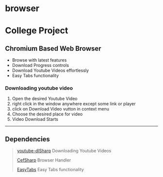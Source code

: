 # browser

# College Project

## Chromium Based Web Browser
* Browse with latest features
* Download Progress controls
* Download Youtube Videos effortlessly
* Easy Tabs functionality

### Downloading youtube video
1. Open the desired Youtube Video
2. right click in the window anywhere except some link or player
3. click on Download Video vutton in context menu
4. Choose the desired place for video
5. Video Download Starts

---

## Dependencies
> [youtube-dlSharp](https://github.com/Bluegrams/YoutubeDLSharp) Downloading Youtube Videos
> 
> [CefSharp](https://cefsharp.github.io/) Browser Handler
>
> [EasyTabs](https://github.com/lstratman/EasyTabs) Easy Tabs functionality
